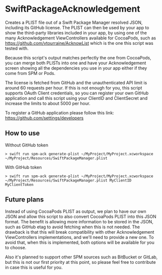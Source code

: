 # SwiftPackageAcknowledgement

Creates a PLIST file out of a Swift Package Manager resolved JSON, including
its GitHub license. The PLIST can then be used by your app to show the
third-party libraries included in your app, by using one of the many
Acknowledgement ViewControllers available for CocoaPods, such as
https://github.com/vtourraine/AcknowList which is the one this script was
tested with.

Because this script's output matches perfectly the one from CocoaPods, you
can merge both PLISTs into one and have your Acknowledgement screen showing
all the dependencies you use in your app either if they come from SPM or Pods.

The license is fetched from GitHub and the unauthenticated API limit is around
60 requests per hour. If this is not enough for you, this script supports
OAuth Client credentials, so you can register your own GitHub application and
call this script using your ClientID and ClientSecret and increase the limits
to about 5000 per hour.

To register a GitHub application please follow this link:
https://github.com/settings/developers


## How to use

Without GitHub token
```
> swift run spm-ack generate-plist ~/MyProject/MyProject.xcworkspace ~/MyProject/Resources/SwiftPackageManager.plist
```

With GitHub token
```
> swift run spm-ack generate-plist ~/MyProject/MyProject.xcworkspace ~/MyProject/Resources/SwiftPackageManager.plist MyClientID MyClientToken
```

## Future plans

Instead of using CocoaPods PLIST as output, we plan to have our own JSON and allow
this script to also convert CocoaPods PLIST into this JSON format. The benefit is
allowing more information to be stored in the JSON, such as GitHub etag to avoid
fetching when this is not needed. The drawback is that this will break
compatibility with other Acknowledgement ViewControllers implementations, and
we'll need to provide a new one. To avoid that, when this is implemented, both
options will be available for you to choose.

Also it's planned to support other SPM sources such as BitBucket or GitLab, but
this is not our first priority at this point, so please feel free to contribute
in case this is useful for you.